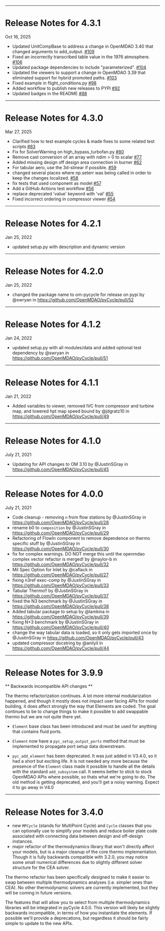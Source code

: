 ***********************************
# Release Notes for 4.3.1

Oct 16, 2025

* Updated UnitCompBase to address a change in OpenMDAO 3.40 that changed arguments to add_output. [#109](https://github.com/OpenMDAO/pyCycle/pull/109)
* Fixed an incorrectly transcribed table value in the 1976 atmosphere. [#106](https://github.com/OpenMDAO/pyCycle/pull/106)
* Updated package dependencies to include "parameterized". [#104](https://github.com/OpenMDAO/pyCycle/pull/104)
* Updated the viewers to support a change in OpenMDAO 3.39 that eliminated support for hybrid promoted paths. [#103](https://github.com/OpenMDAO/pyCycle/pull/103)
* Fixed example in flight_conditions.py [#98](https://github.com/OpenMDAO/pyCycle/pull/98)
* Added workflow to publish new releases to PYPI [#92](https://github.com/OpenMDAO/pyCycle/pull/92)
* Updated badges in the README [#88](https://github.com/OpenMDAO/pyCycle/pull/88)



***********************************
# Release Notes for 4.3.0

Mar 27, 2025

* Clarified how to test example cycles & made fixes to some related test scripts [#83](https://github.com/OpenMDAO/pyCycle/pull/83)
* Fix for SolverWarning on high_bypass_turbofan.py [#80](https://github.com/OpenMDAO/pyCycle/pull/80)
* Remove cast conversion of an array with ndim > 0 to scalar [#77](https://github.com/OpenMDAO/pyCycle/pull/77)
* Added missing design off design area connection in burner [#62](https://github.com/OpenMDAO/pyCycle/pull/62)
* For tabular aero, use the 3d-slinear if possible. [#59](https://github.com/OpenMDAO/pyCycle/pull/59)
* changed several places where np.seterr was being called in order to keep the changes localized. [#58](https://github.com/OpenMDAO/pyCycle/pull/58)
* fix tests that used component as model [#57](https://github.com/OpenMDAO/pyCycle/pull/57)
* Add a GitHub Actions test workflow [#56](https://github.com/OpenMDAO/pyCycle/pull/56)
* replace deprecated 'value' keyword with 'val' [#55](https://github.com/OpenMDAO/pyCycle/pull/55)
* Fixed incorrect ordering in compressor viewer [#54](https://github.com/OpenMDAO/pyCycle/pull/54)



***********************************
# Release Notes for 4.2.1

Jan 25, 2022

* updated setup.py with description and dynamic version

***********************************
# Release Notes for 4.2.0

Jan 25, 2022

* changed the package name to om-pycycle for release on pypi by @swryan in https://github.com/OpenMDAO/pyCycle/pull/52

***********************************
# Release Notes for 4.1.2

Jan 24, 2022

* updated setup.py with all modules/data and added optional test dependency by @swryan in https://github.com/OpenMDAO/pyCycle/pull/51

***********************************
# Release Notes for 4.1.1

Jan 21, 2022

* Added variables to viewer, removed IVC from compressor and turbine map, and lowered hpt map speed bound by @jdgratz10 in https://github.com/OpenMDAO/pyCycle/pull/49

***********************************
# Release Notes for 4.1.0

July 21, 2021

* Updating for API changes to OM 3.10 by @JustinSGray in https://github.com/OpenMDAO/pyCycle/pull/45

***********************************
# Release Notes for 4.0.0

July 21, 2021

* Code cleanup - removing `n` from flow stations by @JustinSGray in https://github.com/OpenMDAO/pyCycle/pull/28
* rename b0 to `composition` by @JustinSGray in https://github.com/OpenMDAO/pyCycle/pull/29
* Refactoring of FlowIn component to remove dependence on thermo specific stuff by @JustinSGray in https://github.com/OpenMDAO/pyCycle/pull/30
* fix for complex warnings. DO NOT merge this until the openmdao complex vector refactor is merged! by @naylor-b in https://github.com/OpenMDAO/pyCycle/pull/32
* Mil Spec Option for Inlet by @caflack in https://github.com/OpenMDAO/pyCycle/pull/27
* fixing n3ref exec-comp by @JustinSGray in https://github.com/OpenMDAO/pyCycle/pull/33
* Tabular Thermo!! by @JustinSGray in https://github.com/OpenMDAO/pyCycle/pull/37
* fixed the N3 benchmark by @JustinSGray in https://github.com/OpenMDAO/pyCycle/pull/38
* Added tabular package to setup by @lamkina in https://github.com/OpenMDAO/pyCycle/pull/39
* fixing N+3 benchmark by @JustinSGray in https://github.com/OpenMDAO/pyCycle/pull/40
* change the way tabular data is loaded, so it only gets imported once by @JustinSGray in https://github.com/OpenMDAO/pyCycle/pull/43
* updated compressor docstring by @anilyil in https://github.com/OpenMDAO/pyCycle/pull/44

***********************************
# Release Notes for 3.9.9

** Backwards incompatible API changes **

The thermo refactorization continues.
A lot more internal modularization happened,
and though it mostly does not impact user facing APIs for model building,
it does affect strongly the way that Elements are coded.
The goal continues to be to change things to make it possible to add swappable thermo but we are not quite there yet.

* `Element` base class has been introduced and must be used for anything that contains fluid ports.

* `Element` now have a `pyc_setup_output_ports` method that must be implemented to propagate
port setup data downstream.

* `pyc_add_element` has been deprecated. It was just added in V3.4.0, so it had a short but exciting life.
It is not needed any more because the presence of the `Element` class made it possible to handle all the details with the standard `add_subsystem` call.
It seems better to stick to stock OpenMDAO APIs where possible, so thats what we're going to do.
The old method is getting deprecated, and you'll get a noisy warning. Expect it to go away in V4.0

***********************************
# Release Notes for 3.4.0

* new `MPCycle` (stands for MultiPoint Cycle) and `Cycle` classes that you can optionally use to simplify your models and reduce boiler plate code associated with connecting data between design and off-design instances.
* major refactor of the thermodynamics library that won't directly affect your models, but is a major cleanup of the core thermo implementation. Though it is fully backwards compatible with 3.2.0, you may notice some small numerical differences due to slightly different solver structure for the CEA solver.

The thermo refactor has been specifically designed to make it easier to swap between multiple thermodynamics analyses
(i.e. simpler ones than CEA).
No other thermodynamic solvers are currently implemented, but they will be coming in future versions.

The features that will allow you to select from multiple thermodynamics libraries will be integrated in pyCycle 4.0.0.
This version will likely be slightly backwards incompatible, in terms of how you instantiate the elements.
If possible we'll provide a deprecations, but regardless it should be fairly simple to update to the new APIs.